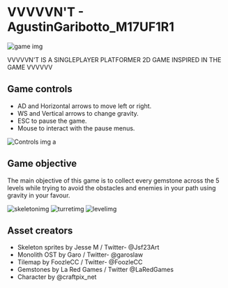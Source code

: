 # VVVVVN'T - AgustinGaribotto_M17UF1R1

![game img](game.png)

VVVVVN'T IS A SINGLEPLAYER PLATFORMER 2D GAME INSPIRED IN THE GAME VVVVVV

## Game controls

- AD and Horizontal arrows to move left or right.
- WS and Vertical arrows to change gravity.
- ESC to pause the game.
- Mouse to interact with the pause menus.

![Controls img](controls-2.png)
a
## Game objective

The main objective of this game is to collect every gemstone across the 5 levels while trying to avoid the obstacles and enemies in your path using gravity in your favour.

![skeletonimg](image-2.png)
![turretimg](image.png)
![levelimg](image-1.png)

## Asset creators

- Skeleton sprites by Jesse M / Twitter- @Jsf23Art
- Monolith OST by Garo /  Twitter- @garoslaw
- Tilemap by FoozleCC / Twitter- @FoozleCC
- Gemstones by La Red Games / Twitter @LaRedGames
- Character by @craftpix_net
